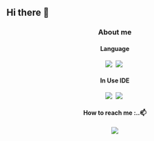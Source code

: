 ## Hi there 👋

<!--
**ehddjs1128/ehddjs1128** is a ✨ _special_ ✨ repository because its `README.md` (this file) appears on your GitHub profile.

Here are some ideas to get you started:

- 🔭 I’m currently working on ...
- 🌱 I’m currently learning ...
- 👯 I’m looking to collaborate on ...
- 🤔 I’m looking for help with ...
- 💬 Ask me about ...
- 📫 How to reach me: contact ehddjs1128@gmail.com!
- ⚽ Playing something ...
- 🌙 On break ... 
-->
<h3 align="center"> About me </h3>
<h4 align="center"> Language </h4>

<p align="center">
  <img src="https://img.shields.io/badge/C++-00599C?style=flat-square&logo=C%2B%2B&logoColor=white"/></a>&nbsp
  <img src="https://img.shields.io/badge/C-A8B9CC?style=flat-square&logo=C&logoColor=white"/></a>&nbsp
</p>

<h4 align="center"> In Use IDE </h4>

<p align="center">
  <img src="https://img.shields.io/badge/Visual-Studio-5C2D91?style=flat-square&logo=Visual-Studio&logoColor=white"/></a>&nbsp
  <img src="https://img.shields.io/badge/Unity-FFFFFF?style=flat-square&logo=Unity&logoColor=white"/></a>&nbsp
</p>

<h4 align="center"> How to reach me :..📫 </h4>
<p align="center">
  <a href="mailto:ehddjs1128@gmail.com"><img src="https://img.shields.io/badge/-Gmail-critical">
</p>

